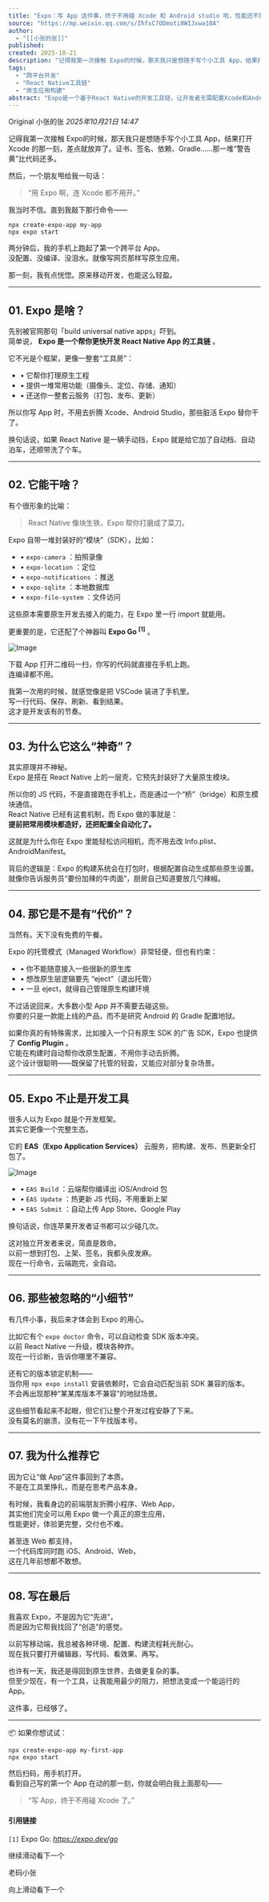 ```yaml
---
title: "Expo：写 App 这件事，终于不用碰 Xcode 和 Android studio 啦，性能还不错"
source: "https://mp.weixin.qq.com/s/IhfxC7ODmoti8WIJxwa10A"
author:
  - "[[小张的张]]"
published:
created: 2025-10-21
description: "记得我第一次接触 Expo的时候，那天我只是想随手写个小工具 App，结果打开 Xcode 的那一刻，差点就"
tags:
  - "跨平台开发"
  - "React Native工具链"
  - "原生应用构建"
abstract: "Expo是一个基于React Native的开发工具链，让开发者无需配置Xcode和Android Studio就能快速构建跨平台原生应用。"
---
```

Original 小张的张 *2025年10月21日 14:47*

记得我第一次接触 Expo的时候，那天我只是想随手写个小工具 App，结果打开 Xcode 的那一刻，差点就放弃了。证书、签名、依赖、Gradle……那一堆“警告黄”比代码还多。

然后，一个朋友甩给我一句话：

> “用 Expo 啊，连 Xcode 都不用开。”

我当时不信。直到我敲下那行命令——

```
npx create-expo-app my-app
npx expo start
```

两分钟后，我的手机上跑起了第一个跨平台 App。  
没配置、没编译、没泪水。就像写网页那样写原生应用。

那一刻，我有点恍惚。原来移动开发，也能这么轻盈。

---

## 01\. Expo 是啥？

先别被官网那句「build universal native apps」吓到。  
简单说， **Expo 是一个帮你更快开发 React Native App 的工具链** 。

它不光是个框架，更像一整套“工具房”：

- • 它帮你打理原生工程
- • 提供一堆常用功能（摄像头、定位、存储、通知）
- • 还送你一整套云服务（打包、发布、更新）

所以你写 App 时，不用去折腾 Xcode、Android Studio，那些脏活 Expo 替你干了。

换句话说，如果 React Native 是一辆手动挡，Expo 就是给它加了自动档、自动泊车，还顺带洗了个车。

---

## 02\. 它能干啥？

有个很形象的比喻：

> React Native 像块生铁，Expo 帮你打磨成了菜刀。

Expo 自带一堆封装好的“模块”（SDK），比如：

- • `expo-camera` ：拍照录像
- • `expo-location` ：定位
- • `expo-notifications` ：推送
- • `expo-sqlite` ：本地数据库
- • `expo-file-system` ：文件访问

这些原本需要原生开发去接入的能力，在 Expo 里一行 import 就能用。

更重要的是，它还配了个神器叫 **Expo Go <sup><span>[1]</span></sup>** 。

![Image](https://mmbiz.qpic.cn/mmbiz_png/oXqG8ETvAelZicW9iaCrNWmlxicKt9mWLETduq5icOzqSQekZNr3bicwgmwPLlOcOFL0vML35cstgKZjPDTrEYUic54g/640?wx_fmt=png&tp=webp&wxfrom=5&wx_lazy=1#imgIndex=0)

下载 App 打开二维码一扫，你写的代码就直接在手机上跑。  
连编译都不用。

我第一次用的时候，就感觉像是把 VSCode 装进了手机里。  
写一行代码、保存、刷新、看到结果。  
这才是开发该有的节奏。

---

## 03\. 为什么它这么“神奇”？

其实原理并不神秘。  
Expo 是搭在 React Native 上的一层壳，它预先封装好了大量原生模块。

所以你的 JS 代码，不是直接跑在手机上，而是通过一个“桥”（bridge）和原生模块通信。  
React Native 已经有这套机制，而 Expo 做的事就是：  
**提前把常用模块都造好，还把配置全自动化了。**

这就是为什么你在 Expo 里能轻松访问相机，而不用去改 Info.plist、AndroidManifest。

背后的逻辑是：Expo 的构建系统会在打包时，根据配置自动生成那些原生设置。  
就像你告诉服务员“要份加辣的牛肉面”，厨房自己知道要放几勺辣椒。

---

## 04\. 那它是不是有“代价”？

当然有。天下没有免费的午餐。

Expo 的托管模式（Managed Workflow）非常轻便，但也有约束：

- • 你不能随意接入一些很新的原生库
- • 想改原生层逻辑要先 “eject”（退出托管）
- • 一旦 eject，就得自己管理原生构建环境

不过话说回来，大多数小型 App 并不需要去碰这些。  
你要的只是一款能上线的产品，而不是研究 Android 的 Gradle 配置地狱。

如果你真的有特殊需求，比如接入一个只有原生 SDK 的广告 SDK，Expo 也提供了 **Config Plugin** 。  
它能在构建时自动帮你改原生配置，不用你手动去折腾。  
这个设计很聪明——既保留了托管的轻盈，又能应对部分复杂场景。

---

## 05\. Expo 不止是开发工具

很多人以为 Expo 就是个开发框架。  
其实它更像一个完整生态。

它的 **EAS（Expo Application Services）** 云服务，把构建、发布、热更新全打包了。

![Image](https://mp.weixin.qq.com/s/www.w3.org/2000/svg'%20xmlns:xlink='http://www.w3.org/1999/xlink'%3E%3Ctitle%3E%3C/title%3E%3Cg%20stroke='none'%20stroke-width='1'%20fill='none'%20fill-rule='evenodd'%20fill-opacity='0'%3E%3Cg%20transform='translate(-249.000000,%20-126.000000)'%20fill='%23FFFFFF'%3E%3Crect%20x='249'%20y='126'%20width='1'%20height='1'%3E%3C/rect%3E%3C/g%3E%3C/g%3E%3C/svg%3E)

- • `EAS Build` ：云端帮你编译出 iOS/Android 包
- • `EAS Update` ：热更新 JS 代码，不用重新上架
- • `EAS Submit` ：自动上传 App Store、Google Play

换句话说，你连苹果开发者证书都可以少碰几次。

这对独立开发者来说，简直是救命。  
以前一想到打包、上架、签名，我都头皮发麻。  
现在一行命令，云端跑完，全自动。

---

## 06\. 那些被忽略的“小细节”

有几件小事，我后来才体会到 Expo 的用心。

比如它有个 `expo doctor` 命令，可以自动检查 SDK 版本冲突。  
以前 React Native 一升级，模块各种炸。  
现在一行诊断，告诉你哪里不兼容。

还有它的版本锁定机制——  
当你用 `npx expo install` 安装依赖时，它会自动匹配当前 SDK 兼容的版本。  
不会再出现那种“某某库版本不兼容”的地狱场景。

这些细节看起来不起眼，但它们让整个开发过程安静了下来。  
没有莫名的崩溃，没有花一下午找版本号。

---

## 07\. 我为什么推荐它

因为它让“做 App”这件事回到了本质。  
不是在工具里挣扎，而是在思考产品本身。

有时候，我看身边的前端朋友折腾小程序、Web App，  
其实他们完全可以用 Expo 做一个真正的原生应用，  
性能更好，体验更完整，交付也不难。

甚至连 Web 都支持，  
一个代码库同时跑 iOS、Android、Web，  
这在几年前想都不敢想。

---

## 08\. 写在最后

我喜欢 Expo，不是因为它“先进”，  
而是因为它帮我找回了“创造”的感觉。

以前写移动端，我总被各种环境、配置、构建流程耗光耐心。  
现在我只要打开编辑器，写代码、看效果、再写。

也许有一天，我还是得回到原生世界，去做更复杂的事。  
但至少现在，有一个工具，让我能用最少的阻力，把想法变成一个能运行的 App。

这件事，已经够了。

---

📦 如果你想试试：

```
npx create-expo-app my-first-app
npx expo start
```

然后扫码，用手机打开。  
看到自己写的第一个 App 在动的那一刻，你就会明白我上面那句——

> “写 App，终于不用碰 Xcode 了。”

#### 引用链接

`[1]` Expo Go: *https://expo.dev/go*  

继续滑动看下一个

老码小张

向上滑动看下一个